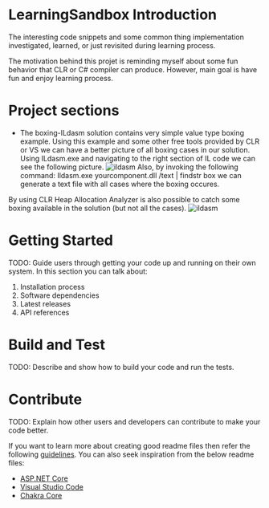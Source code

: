 # LearningSandbox Introduction
The interesting code snippets and some common thing implementation investigated, learned, or just revisited during learning process.

The motivation behind this projet is reminding myself about some fun behavior that CLR or C# compiler can produce. 
However, main goal is have fun and enjoy learning process.

# Project sections
- The boxing-ILdasm solution contains very simple value type boxing example. Using this example and 
some other free tools provided by CLR or VS we can have a better picture of all boxing cases in our
solution.
Using ILdasm.exe and navigating to the right section of IL code we can see the following picture.
![ildasm](https://github.com/[omelianlevkovych]/[LearningSandbox]/blob/[main]/src/Boxing-Ildasm/SimpleBoxing/resources/capture.png?raw=true)
Also, by invoking the following command: 
Ildasm.exe yourcomponent.dll /text | findstr box
we can generate a text file with all cases where the boxing occures.

By using CLR Heap Allocation Analyzer is also possible to catch some boxing available in the solution (but not all the cases).
![ildasm](https://github.com/[omelianlevkovych]/[LearningSandbox]/blob/[main]/src/Boxing-Ildasm/SimpleBoxing/resources/clrheap.png?raw=true)


# Getting Started
TODO: Guide users through getting your code up and running on their own system. In this section you can talk about:
1.	Installation process
2.	Software dependencies
3.	Latest releases
4.	API references

# Build and Test
TODO: Describe and show how to build your code and run the tests. 

# Contribute
TODO: Explain how other users and developers can contribute to make your code better. 

If you want to learn more about creating good readme files then refer the following [guidelines](https://docs.microsoft.com/en-us/azure/devops/repos/git/create-a-readme?view=azure-devops). You can also seek inspiration from the below readme files:
- [ASP.NET Core](https://github.com/aspnet/Home)
- [Visual Studio Code](https://github.com/Microsoft/vscode)
- [Chakra Core](https://github.com/Microsoft/ChakraCore)